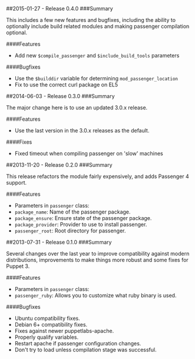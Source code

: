 ##2015-01-27 - Release 0.4.0
###Summary

This includes a few new features and bugfixes, including the ability to optionally include build related modules and making passenger compilation optional.

####Features
- Add new `$compile_passenger` and `$include_build_tools` parameters

####Bugfixes
- Use the `$builddir` variable for determining `mod_passenger_location`
- Fix to use the correct curl package on EL5

##2014-06-03 - Release 0.3.0
###Summary

The major change here is to use an updated 3.0.x release.

####Features
- Use the last version in the 3.0.x releases as the default.

####Fixes
- Fixed timeout when compiling passenger on 'slow' machines

##2013-11-20 - Release 0.2.0
###Summary

This release refactors the module fairly expensively, and adds Passenger 4
support.

####Features
- Parameters in `passenger` class:
 - `package_name`: Name of the passenger package.
 - `package_ensure`: Ensure state of the passenger package.
 - `package_provider`: Provider to use to install passenger.
 - `passenger_root`: Root directory for passenger.

##2013-07-31 - Release 0.1.0
###Summary

Several changes over the last year to improve compatibility against
modern distributions, improvements to make things more robust and
some fixes for Puppet 3.

####Features
- Parameters in `passenger` class:
 - `passenger_ruby`: Allows you to customize what ruby binary is used.

####Bugfixes
- Ubuntu compatibility fixes.
- Debian 6+ compatibility fixes.
- Fixes against newer puppetlabs-apache.
- Properly qualify variables.
- Restart apache if passenger configuration changes.
- Don't try to load unless compilation stage was successful.
